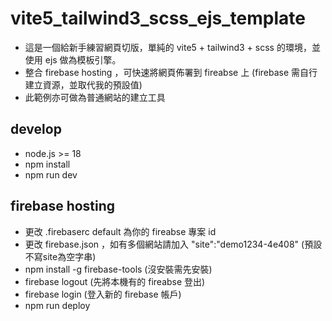 # vite5_tailwind3_scss_ejs_template

- 這是一個給新手練習網頁切版，單純的 vite5 + tailwind3 + scss 的環境，並使用 ejs 做為模板引擎。
- 整合 firebase hosting ，可快速將網頁佈署到 fireabse 上 (firebase 需自行建立資源，並取代我的預設值)
- 此範例亦可做為普通網站的建立工具

## develop

- node.js >= 18
- npm install
- npm run dev

## firebase hosting

- 更改 .firebaserc default 為你的 fireabse 專案 id
- 更改 firebase.json ，如有多個網站請加入 "site":"demo1234-4e408" (預設不寫site為空字串)
- npm install -g firebase-tools (沒安裝需先安裝)
- firebase logout (先將本機有的 fireabse 登出)
- firebase login (登入新的 firebase 帳戶)
- npm run deploy 

